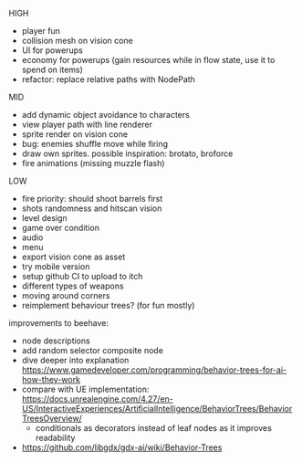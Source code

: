 HIGH
- player fun
- collision mesh on vision cone
- UI for powerups
- economy for powerups (gain resources while in flow state, use it to spend on items)
- refactor: replace relative paths with NodePath

MID
- add dynamic object avoidance to characters
- view player path with line renderer
- sprite render on vision cone
- bug: enemies shuffle move while firing
- draw own sprites. possible inspiration: brotato, broforce
- fire animations (missing muzzle flash)

LOW
- fire priority: should shoot barrels first
- shots randomness and hitscan vision
- level design
- game over condition
- audio
- menu
- export vision cone as asset
- try mobile version
- setup github CI to upload to itch
- different types of weapons
- moving around corners
- reimplement behaviour trees? (for fun mostly)

improvements to beehave:
- node descriptions
- add random selector composite node 
- dive deeper into explanation https://www.gamedeveloper.com/programming/behavior-trees-for-ai-how-they-work
- compare with UE implementation: https://docs.unrealengine.com/4.27/en-US/InteractiveExperiences/ArtificialIntelligence/BehaviorTrees/BehaviorTreesOverview/
  - conditionals as decorators instead of leaf nodes as it improves readability
- https://github.com/libgdx/gdx-ai/wiki/Behavior-Trees